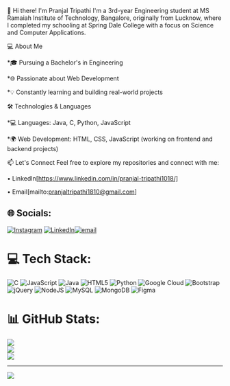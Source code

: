 👋 Hi there! I'm Pranjal Tripathi
I'm a 3rd-year Engineering student at MS Ramaiah Institute of Technology, Bangalore, originally from Lucknow, where I completed my schooling at Spring Dale College with a focus on Science and Computer Applications.

💻 About Me

*🎓 Pursuing a Bachelor's in Engineering

*🌐 Passionate about Web Development

*💡 Constantly learning and building real-world projects


🛠️ Technologies & Languages

*💻 Languages: Java, C, Python, JavaScript

*🌍 Web Development: HTML, CSS, JavaScript (working on frontend and backend projects)


📫 Let's Connect
Feel free to explore my repositories and connect with me:
 
 • LinkedIn[https://www.linkedin.com/in/pranjal-tripathi1018/] 
 
 • Email[mailto:pranjaltripathi1810@gmail.com]

 
## 🌐 Socials:
[![Instagram](https://img.shields.io/badge/Instagram-%23E4405F.svg?logo=Instagram&logoColor=white)](https://instagram.com/_.pranjallll) [![LinkedIn](https://img.shields.io/badge/LinkedIn-%230077B5.svg?logo=linkedin&logoColor=white)](https://linkedin.com/in/pranjal-tripathi1018)[![email](https://img.shields.io/badge/Email-D14836?logo=gmail&logoColor=white)](mailto:pranjaltripathi1810@gmail.com) 

# 💻 Tech Stack:
![C](https://img.shields.io/badge/c-%2300599C.svg?style=for-the-badge&logo=c&logoColor=white) ![JavaScript](https://img.shields.io/badge/javascript-%23323330.svg?style=for-the-badge&logo=javascript&logoColor=%23F7DF1E) ![Java](https://img.shields.io/badge/java-%23ED8B00.svg?style=for-the-badge&logo=openjdk&logoColor=white) ![HTML5](https://img.shields.io/badge/html5-%23E34F26.svg?style=for-the-badge&logo=html5&logoColor=white) ![Python](https://img.shields.io/badge/python-3670A0?style=for-the-badge&logo=python&logoColor=ffdd54) ![Google Cloud](https://img.shields.io/badge/GoogleCloud-%234285F4.svg?style=for-the-badge&logo=google-cloud&logoColor=white) ![Bootstrap](https://img.shields.io/badge/bootstrap-%238511FA.svg?style=for-the-badge&logo=bootstrap&logoColor=white) ![jQuery](https://img.shields.io/badge/jquery-%230769AD.svg?style=for-the-badge&logo=jquery&logoColor=white) ![NodeJS](https://img.shields.io/badge/node.js-6DA55F?style=for-the-badge&logo=node.js&logoColor=white) ![MySQL](https://img.shields.io/badge/mysql-4479A1.svg?style=for-the-badge&logo=mysql&logoColor=white) ![MongoDB](https://img.shields.io/badge/MongoDB-%234ea94b.svg?style=for-the-badge&logo=mongodb&logoColor=white) ![Figma](https://img.shields.io/badge/figma-%23F24E1E.svg?style=for-the-badge&logo=figma&logoColor=white)
# 📊 GitHub Stats:
![](https://github-readme-stats.vercel.app/api?username=Pranjallll18&theme=radical&hide_border=false&include_all_commits=false&count_private=false)<br/>
![](https://nirzak-streak-stats.vercel.app/?user=Pranjallll18&theme=radical&hide_border=false)<br/>
![](https://github-readme-stats.vercel.app/api/top-langs/?username=Pranjallll18&theme=radical&hide_border=false&include_all_commits=false&count_private=false&layout=compact)

---
[![](https://visitcount.itsvg.in/api?id=Pranjallll18&icon=0&color=0)](https://visitcount.itsvg.in)

<!-- Proudly created with GPRM ( https://gprm.itsvg.in ) -->
